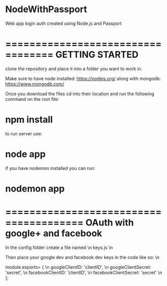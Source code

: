 # NodeWithPassport

Web app login auth created using Node.js and Passport

==================================
GETTING STARTED
=======================
clone the repository and place it into a folder you want to work in.

Make sure to have node installed: https://nodejs.org/
along with mongodb: https://www.mongodb.com/

Once you download the files cd into their location and run the following command on the root file:

# npm install

to run server use:

# node app

if you have nodemon installed you can run:

# nodemon app


=======================================
OAuth with google+ and facebook
===========================
In the config folder create a file named \n
keys.js \n

Then place your google dev and facebook dev keys in the code like so: \n

module.exports= { \n
    googleClientID: 'clientID', \n
    googleClientSecret: 'secret', \n
    facebookClientID: 'clientID', \n
    facebookClientSecret: 'secret' \n
};
